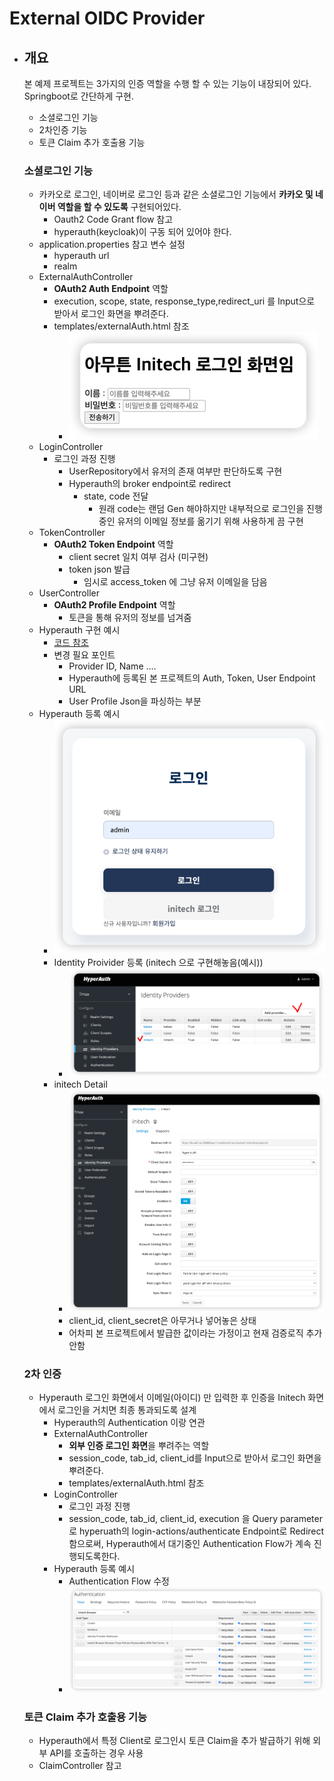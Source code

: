 # External OIDC Provider
- ## 개요
  본 예제 프로젝트는 3가지의 인증 역할을 수행 할 수 있는 기능이 내장되어 있다. Springboot로 간단하게 구현.
  - 소셜로그인 기능
  - 2차인증 기능
  - 토큰 Claim 추가 호출용 기능
  
  ### 소셜로그인 기능
  - 카카오로 로그인, 네이버로 로그인 등과 같은 소셜로그인 기능에서 **카카오 및 네이버 역할을 할 수 있도록** 구현되어있다.
    - Oauth2 Code Grant flow 참고 
    - hyperauth(keycloak)이 구동 되어 있어야 한다. 
  - application.properties 참고 변수 설정
    - hyperauth url
    - realm 
  - ExternalAuthController
    - **OAuth2 Auth Endpoint** 역할
    - execution, scope, state, response_type,redirect_uri 를 Input으로 받아서 로그인 화면을 뿌려준다.
    - templates/externalAuth.html 참조
      - ![img.png](img/login_fake_initech.png)
  - LoginController
    - 로그인 과정 진행
      - UserRepository에서 유저의 존재 여부만 판단하도록 구현
      - Hyperauth의 broker endpoint로 redirect
        - state, code 전달
          - 원래 code는 랜덤 Gen 해야하지만 내부적으로 로그인을 진행중인 유저의 이메일 정보를 옮기기 위해 사용하게 끔 구현
  - TokenController
    - **OAuth2 Token Endpoint** 역할
      - client secret 일치 여부 검사 (미구현)
      - token json 발급
        - 임시로 access_token 에 그냥 유저 이메일을 담음
  - UserController
    - **OAuth2 Profile Endpoint** 역할
      - 토큰을 통해 유저의 정보를 넘겨줌
  - Hyperauth 구현 예시
    - [코드 참조](https://github.com/tmax-cloud/hyperauth/tree/main/src/main/java/com/tmax/hyperauth/identity/initech)
    - 변경 필요 포인트
      - Provider ID, Name ....
      - Hyperauth에 등록된 본 프로젝트의 Auth, Token, User Endpoint URL
      - User Profile Json을 파싱하는 부분
  - Hyperauth 등록 예시
    - ![img.png](img/login_initech.png) 
    - Identity Proivider 등록 (initech 으로 구현해놓음(예시))
      - ![img.png](img/idProvider.png)
    - initech Detail
      - ![img_1.png](img/initech_detail.png)
      - client_id, client_secret은 아무거나 넣어놓은 상태
      - 어차피 본 프로젝트에서 발급한 값이라는 가정이고 현재 검증로직 추가 안함
  
  ### 2차 인증
  - Hyperauth 로그인 화면에서 이메일(아이디) 만 입력한 후 인증을 Initech 화면에서 로그인을 거치면 최종 통과되도록 설계
    - Hyperauth의 Authentication 이랑 연관
    - ExternalAuthController
      - **외부 인증 로그인 화면**을 뿌려주는 역할
      - session_code, tab_id, client_id를 Input으로 받아서 로그인 화면을 뿌려준다.
      - templates/externalAuth.html 참조
    - LoginController
      - 로그인 과정 진행
      - session_code, tab_id, client_id, execution 을 Query parameter로 hyperuath의 login-actions/authenticate Endpoint로 Redirect 함으로써, Hyperauth에서 대기중인 Authentication Flow가 계속 진행되도록한다.
    - Hyperauth 등록 예시
      - Authentication Flow 수정
      - ![img.png](img/AuthenticationFlow_initech.png)
  
  ### 토큰 Claim 추가 호출용 기능
  - Hyperauth에서 특정 Client로 로그인시 토큰 Claim을 추가 발급하기 위해 외부 API를 호출하는 경우 사용
  - ClaimController 참고